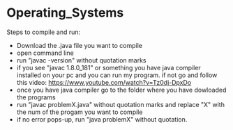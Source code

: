 # Operating_Systems

Steps to compile and run:
  - Download the .java file you want to compile
  - open command line 
  - run "javac -version"  without quotation marks
  - if you see "javac 1.8.0_181" or something you have java compiler installed on your pc and you can run my program. if not go and follow   this video: https://www.youtube.com/watch?v=Tz0dj-DpxDo
  - once you have java compiler go to the folder where you have dowloaded the programs
  - run "javac problemX.java" without quotation marks and replace "X" with the num of the progam you want to compile
  - if no error pops-up, run "java problemX" without quotation. 
    
    
